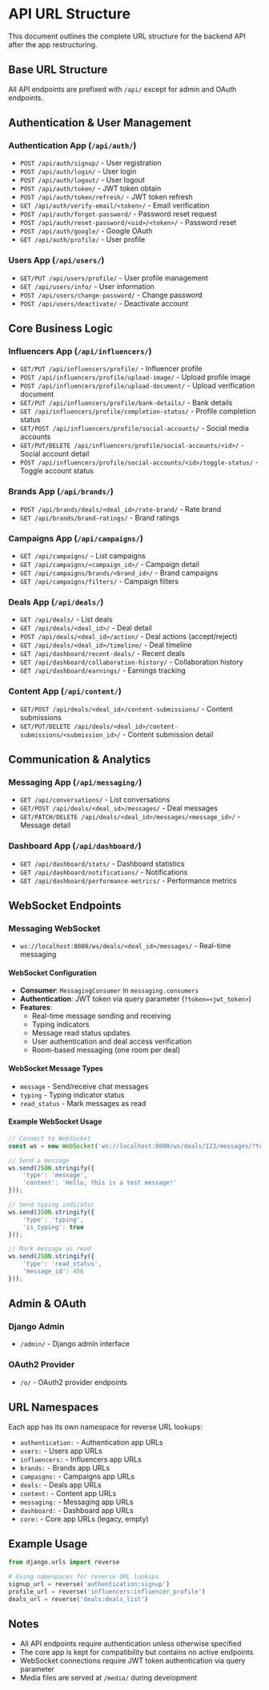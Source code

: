 # API URL Structure

This document outlines the complete URL structure for the backend API after the app restructuring.

## Base URL Structure

All API endpoints are prefixed with `/api/` except for admin and OAuth endpoints.

## Authentication & User Management

### Authentication App (`/api/auth/`)
- `POST /api/auth/signup/` - User registration
- `POST /api/auth/login/` - User login
- `POST /api/auth/logout/` - User logout
- `POST /api/auth/token/` - JWT token obtain
- `POST /api/auth/token/refresh/` - JWT token refresh
- `GET /api/auth/verify-email/<token>/` - Email verification
- `POST /api/auth/forgot-password/` - Password reset request
- `POST /api/auth/reset-password/<uid>/<token>/` - Password reset
- `POST /api/auth/google/` - Google OAuth
- `GET /api/auth/profile/` - User profile

### Users App (`/api/users/`)
- `GET/PUT /api/users/profile/` - User profile management
- `GET /api/users/info/` - User information
- `POST /api/users/change-password/` - Change password
- `POST /api/users/deactivate/` - Deactivate account

## Core Business Logic

### Influencers App (`/api/influencers/`)
- `GET/PUT /api/influencers/profile/` - Influencer profile
- `POST /api/influencers/profile/upload-image/` - Upload profile image
- `POST /api/influencers/profile/upload-document/` - Upload verification document
- `GET/PUT /api/influencers/profile/bank-details/` - Bank details
- `GET /api/influencers/profile/completion-status/` - Profile completion status
- `GET/POST /api/influencers/profile/social-accounts/` - Social media accounts
- `GET/PUT/DELETE /api/influencers/profile/social-accounts/<id>/` - Social account detail
- `POST /api/influencers/profile/social-accounts/<id>/toggle-status/` - Toggle account status

### Brands App (`/api/brands/`)
- `POST /api/brands/deals/<deal_id>/rate-brand/` - Rate brand
- `GET /api/brands/brand-ratings/` - Brand ratings

### Campaigns App (`/api/campaigns/`)
- `GET /api/campaigns/` - List campaigns
- `GET /api/campaigns/<campaign_id>/` - Campaign detail
- `GET /api/campaigns/brands/<brand_id>/` - Brand campaigns
- `GET /api/campaigns/filters/` - Campaign filters

### Deals App (`/api/deals/`)
- `GET /api/deals/` - List deals
- `GET /api/deals/<deal_id>/` - Deal detail
- `POST /api/deals/<deal_id>/action/` - Deal actions (accept/reject)
- `GET /api/deals/<deal_id>/timeline/` - Deal timeline
- `GET /api/dashboard/recent-deals/` - Recent deals
- `GET /api/dashboard/collaboration-history/` - Collaboration history
- `GET /api/dashboard/earnings/` - Earnings tracking

### Content App (`/api/content/`)
- `GET/POST /api/deals/<deal_id>/content-submissions/` - Content submissions
- `GET/PUT/DELETE /api/deals/<deal_id>/content-submissions/<submission_id>/` - Content submission detail

## Communication & Analytics

### Messaging App (`/api/messaging/`)
- `GET /api/conversations/` - List conversations
- `GET/POST /api/deals/<deal_id>/messages/` - Deal messages
- `GET/PATCH/DELETE /api/deals/<deal_id>/messages/<message_id>/` - Message detail

### Dashboard App (`/api/dashboard/`)
- `GET /api/dashboard/stats/` - Dashboard statistics
- `GET /api/dashboard/notifications/` - Notifications
- `GET /api/dashboard/performance-metrics/` - Performance metrics

## WebSocket Endpoints

### Messaging WebSocket
- `ws://localhost:8000/ws/deals/<deal_id>/messages/` - Real-time messaging

#### WebSocket Configuration
- **Consumer**: `MessagingConsumer` in `messaging.consumers`
- **Authentication**: JWT token via query parameter (`?token=<jwt_token>`)
- **Features**:
  - Real-time message sending and receiving
  - Typing indicators
  - Message read status updates
  - User authentication and deal access verification
  - Room-based messaging (one room per deal)

#### WebSocket Message Types
- `message` - Send/receive chat messages
- `typing` - Typing indicator status
- `read_status` - Mark messages as read

#### Example WebSocket Usage
```javascript
// Connect to WebSocket
const ws = new WebSocket('ws://localhost:8000/ws/deals/123/messages/?token=<jwt_token>');

// Send a message
ws.send(JSON.stringify({
    'type': 'message',
    'content': 'Hello, this is a test message!'
}));

// Send typing indicator
ws.send(JSON.stringify({
    'type': 'typing',
    'is_typing': true
}));

// Mark message as read
ws.send(JSON.stringify({
    'type': 'read_status',
    'message_id': 456
}));
```

## Admin & OAuth

### Django Admin
- `/admin/` - Django admin interface

### OAuth2 Provider
- `/o/` - OAuth2 provider endpoints

## URL Namespaces

Each app has its own namespace for reverse URL lookups:

- `authentication:` - Authentication app URLs
- `users:` - Users app URLs
- `influencers:` - Influencers app URLs
- `brands:` - Brands app URLs
- `campaigns:` - Campaigns app URLs
- `deals:` - Deals app URLs
- `content:` - Content app URLs
- `messaging:` - Messaging app URLs
- `dashboard:` - Dashboard app URLs
- `core:` - Core app URLs (legacy, empty)

## Example Usage

```python
from django.urls import reverse

# Using namespaces for reverse URL lookups
signup_url = reverse('authentication:signup')
profile_url = reverse('influencers:influencer_profile')
deals_url = reverse('deals:deals_list')
```

## Notes

- All API endpoints require authentication unless otherwise specified
- The core app is kept for compatibility but contains no active endpoints
- WebSocket connections require JWT token authentication via query parameter
- Media files are served at `/media/` during development